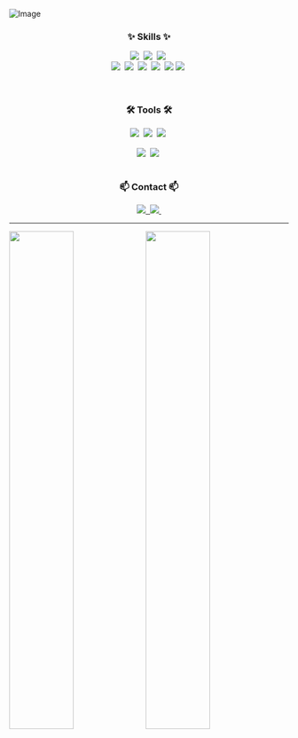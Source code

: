 <!-- 배너 -->
![Image](https://github.com/user-attachments/assets/9fb2edc9-03ab-4c32-95cc-f4bcd03fd826)

<!-- 내용 부분 -->
<h3 align="center">✨ Skills ✨</h3>
<div align="center">
  <img src="https://img.shields.io/badge/C%20Language-%23A8B9CC?style=for-the-badge&logo=c&logoColor=white" />&nbsp;
  <img src="https://img.shields.io/badge/C%2B%2B-%2300599C?style=for-the-badge&logo=c%2B%2B" />&nbsp;
  <img src="https://img.shields.io/badge/javascript-F7DF1E.svg?style=for-the-badge&logo=javascript&logoColor=20232a" />&nbsp;
</div>

<div align="center">
  <img src="https://img.shields.io/badge/Java-007396?style=for-the-badge&logo=OpenJDK&logoColor=white" />&nbsp;
  <img src="https://img.shields.io/badge/Spring%20Boot-%236DB33F?style=for-the-badge&logo=springboot&logoColor=black" />&nbsp;
  <img src="https://img.shields.io/badge/MySQL-%2300A4E4?style=for-the-badge&logo=mysql&logoColor=white" />&nbsp;
  <img src="https://img.shields.io/badge/Express.js-%23000000?style=for-the-badge&logo=express" />&nbsp;
  <img src="https://img.shields.io/badge/MongoDB-%2347A248?style=for-the-badge&logo=mongodb&logoColor=white" />
  <img src="https://img.shields.io/badge/Node.js-%2343853D?style=for-the-badge&logo=node.js&logoColor=white" />&nbsp;
</div>

<br>

<div align="center">

</div>

<br>

<h3 align="center">🛠 Tools 🛠</h3>
<div align="center">
  <img src="https://img.shields.io/badge/git-F05033.svg?style=for-the-badge&logo=git&logoColor=white" />&nbsp;
  <img src="https://img.shields.io/badge/github-181717.svg?style=for-the-badge&logo=github&logoColor=white" />&nbsp;
  <img src="https://img.shields.io/badge/Notion-F3F3F3.svg?style=for-the-badge&logo=notion&logoColor=black" />&nbsp;
</div>

<br>

<div align="center">
  <img src="https://img.shields.io/badge/VSCode-2C2C32.svg?style=for-the-badge&logo=visual-studio-code&logoColor=22ABF3" />&nbsp;
  <img src="https://img.shields.io/badge/jupyter-2C2C32.svg?style=for-the-badge&logo=jupyter&logoColor=F37726" />&nbsp;
</div>

<br>

<h3 align="center">📫 Contact 📫</h3>
<div align="center">
  <a href="mailto:16wjdekdms@gmail.com">
    <img src="https://img.shields.io/badge/16wjdekdms@gmail.com-D14836?style=for-the-badge&logo=gmail&logoColor=white"/>&nbsp
  </a>
  <a href="https://16eunda.github.io">
    <img src="https://img.shields.io/badge/Tech blog-1EBC8F?style=for-the-badge&logo=velog&logoColor=white" />&nbsp
  </a>
</div>


---
<p float="left">
  <img src="https://github-readme-stats.vercel.app/api/top-langs/?username=16eunda&layout=compact" width="48%" /> <!-- 자주쓰는 언어 -->
  <img src="http://mazassumnida.wtf/api/v2/generate_badge?boj=16wjdekdms" width="48%" /> <!-- 백준 티어 -->
</p>
